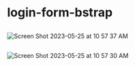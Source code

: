 # login-form-bstrap

##
![Screen Shot 2023-05-25 at 10 57 37 AM](https://github.com/MostafaMazhar/login-forms-bstrap/assets/65758011/e69d1056-1ec9-4ce4-a2d6-e5df04bf7fec)
##
![Screen Shot 2023-05-25 at 10 57 30 AM](https://github.com/MostafaMazhar/login-forms-bstrap/assets/65758011/4a2aec20-37c3-4c28-a4e5-9f5db72411ee)
##
